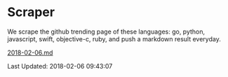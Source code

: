 # Scraper

We scrape the github trending page of these languages: go, python, javascript, swift, objective-c, ruby, and push a markdown result everyday.

[2018-02-06.md](https://github.com/henson/Scraper/blob/master/2018-02-06.md)

Last Updated: 2018-02-06 09:43:07